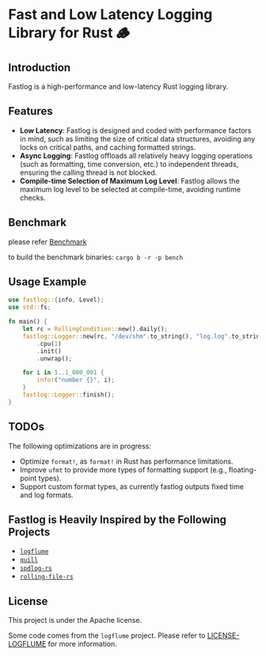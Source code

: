 # Fast and Low Latency Logging Library for Rust 🪵

## Introduction
Fastlog is a high-performance and low-latency Rust logging library.

## Features
* **Low Latency**: Fastlog is designed and coded with performance factors in mind, such as limiting the size of critical data structures, avoiding any locks on critical paths, and caching formatted strings.
* **Async Logging**: Fastlog offloads all relatively heavy logging operations (such as formatting, time conversion, etc.) to independent threads, ensuring the calling thread is not blocked.
* **Compile-time Selection of Maximum Log Level**: Fastlog allows the maximum log level to be selected at compile-time, avoiding runtime checks.

## Benchmark
please refer [Benchmark](./BENCHMARK.md)

to build the benchmark binaries: `cargo b -r -p bench`

## Usage Example
```rust
use fastlog::{info, Level};
use std::fs;

fn main() {
    let rc = RollingCondition::new().daily();
    fastlog::Logger::new(rc, "/dev/shm".to_string(), "log.log".to_string())
        .cpu(1)
        .init()
        .unwrap();

    for i in 1..1_000_001 {
        info!("number {}", i);
    }
    fastlog::Logger::finish();
}
```

## TODOs
The following optimizations are in progress:
- Optimize `format!`, as `format!` in Rust has performance limitations.
- Improve `ufmt` to provide more types of formatting support (e.g., floating-point types).
- Support custom format types, as currently fastlog outputs fixed time and log formats.

## Fastlog is Heavily Inspired by the Following Projects

* [`logflume`](https://github.com/SBentley/logflume)
* [`quill`](https://github.com/odygrd/quill)
* [`spdlog-rs`](https://github.com/SpriteOvO/spdlog-rs)
* [`rolling-file-rs`](https://github.com/Axcient/rolling-file-rs)

## License
This project is under the Apache license.

Some code comes from the `logflume` project. Please refer to [LICENSE-LOGFLUME](./LICENSE-LOGFLUME) for more information.